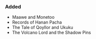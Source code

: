 ### Added

- Maawe and Monetoo
- Records of Hanan Pacha
- The Tale of Qoyllor and Ukuku
- The Volcano Lord and the Shadow Pins
